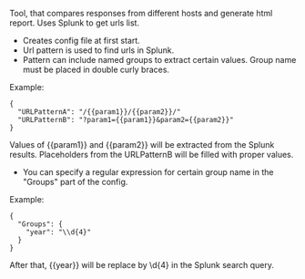 Tool, that compares responses from different hosts and generate html report. Uses Splunk to get urls list.

* Creates config file at first start.
* Url pattern is used to find urls in Splunk.
* Pattern can include named groups to extract certain values. Group name must be placed in double curly braces.

Example:

```
{
  "URLPatternA": "/{{param1}}/{{param2}}/"
  "URLPatternB": "?param1={{param1}}&param2={{param2}}"
}
```

Values of {{param1}} and {{param2}} will be extracted from the Splunk results. Placeholders from the URLPatternB will be filled with
proper values.

* You can specify a regular expression for certain group name in the "Groups" part of the config.

Example:

```
{
  "Groups": {
    "year": "\\d{4}"
  }
}
```

After that, {{year}} will be replace by \d{4} in the Splunk search query.
